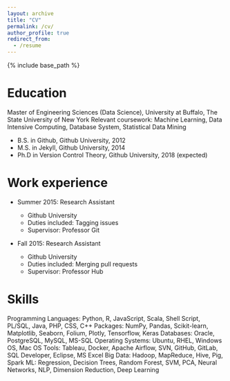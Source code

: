 ```yaml
---
layout: archive
title: "CV"
permalink: /cv/
author_profile: true
redirect_from:
  - /resume
---
```


{% include base_path %}

Education
======
Master of Engineering Sciences (Data Science), University at Buffalo, The State University of New York
Relevant coursework: Machine Learning, Data Intensive Computing, Database System, Statistical Data Mining

* B.S. in Github, Github University, 2012
* M.S. in Jekyll, Github University, 2014
* Ph.D in Version Control Theory, Github University, 2018 (expected)

Work experience
======
* Summer 2015: Research Assistant
  * Github University
  * Duties included: Tagging issues
  * Supervisor: Professor Git

* Fall 2015: Research Assistant
  * Github University
  * Duties included: Merging pull requests
  * Supervisor: Professor Hub
  
Skills
======
Programming Languages: Python, R, JavaScript, Scala, Shell Script, PL/SQL, Java, PHP, CSS, C++
Packages: NumPy, Pandas, Scikit-learn, Matplotlib, Seaborn, Folium, Plotly, Tensorflow, Keras
Databases: Oracle, PostgreSQL, MySQL, MS-SQL
Operating Systems: Ubuntu, RHEL, Windows OS, Mac OS
Tools: Tableau, Docker, Apache Airflow, SVN, GitHub, GitLab, SQL Developer, Eclipse, MS Excel
Big Data: Hadoop, MapReduce, Hive, Pig, Spark
ML: Regression, Decision Trees, Random Forest, SVM, PCA, Neural Networks, NLP, Dimension Reduction, Deep Learning

